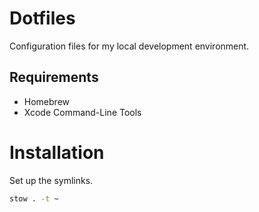 # Dotfiles

Configuration files for my local development environment.

## Requirements

- Homebrew
- Xcode Command-Line Tools

# Installation

Set up the symlinks.

```bash
stow . -t ~
```

